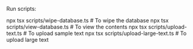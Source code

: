 Run scripts:

npx tsx scripts/wipe-database.ts    # To wipe the database
npx tsx scripts/view-database.ts    # To view the contents
npx tsx scripts/upload-text.ts      # To upload sample text
npx tsx scripts/upload-large-text.ts # To upload large text